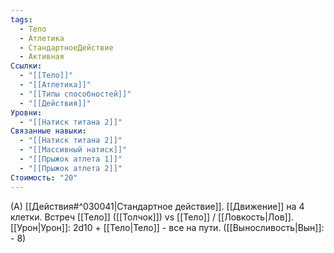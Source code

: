 ```yaml
---
tags:
  - Тело
  - Атлетика
  - СтандартноеДействие
  - Активная
Ссылки:
  - "[[Тело]]"
  - "[[Атлетика]]"
  - "[[Типы способностей]]"
  - "[[Действия]]"
Уровни:
  - "[[Натиск титана 2]]"
Связанные навыки:
  - "[[Натиск титана 2]]"
  - "[[Массивный натиск]]"
  - "[[Прыжок атлета 1]]"
  - "[[Прыжок атлета 2]]"
Стоимость: "20"
---
```

(А) [[Действия#^030041|Стандартное действие]]. 
[[Движение]] на 4 клетки. Встреч [[Тело]] ([[Толчок]]) vs [[Тело]] / [[Ловкость|Лов]]. [[Урон|Урон]]: 2d10 + [[Тело|Тело]] - все на пути. ([[Выносливость|Вын]]: - 8)